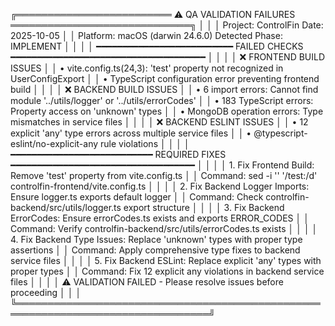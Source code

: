 ╔═════════════════════════ ⚠️ QA VALIDATION FAILURES ═════════════════════════════╗
│                                                                                 │
│ Project: ControlFin                    Date: 2025-10-05                         │
│ Platform: macOS (darwin 24.6.0)       Detected Phase: IMPLEMENT                │
│                                                                                 │
│ ━━━━━━━━━━━━━━━━━━━━━━━━━━ FAILED CHECKS ━━━━━━━━━━━━━━━━━━━━━━━━━━━━━━━━━━━━━ │
│                                                                                 │
│ ❌ FRONTEND BUILD ISSUES                                                        │
│    • vite.config.ts(24,3): 'test' property not recognized in UserConfigExport  │
│    • TypeScript configuration error preventing frontend build                  │
│                                                                                 │
│ ❌ BACKEND BUILD ISSUES                                                         │
│    • 6 import errors: Cannot find module '../utils/logger' or '../utils/errorCodes' │
│    • 183 TypeScript errors: Property access on 'unknown' types                 │
│    • MongoDB operation errors: Type mismatches in service files                │
│                                                                                 │
│ ❌ BACKEND ESLINT ISSUES                                                        │
│    • 12 explicit 'any' type errors across multiple service files              │
│    • @typescript-eslint/no-explicit-any rule violations                       │
│                                                                                 │
│ ━━━━━━━━━━━━━━━━━━━━━━━━━━━ REQUIRED FIXES ━━━━━━━━━━━━━━━━━━━━━━━━━━━━━━━━━━━ │
│                                                                                 │
│ 1. Fix Frontend Build: Remove 'test' property from vite.config.ts             │
│    Command: sed -i '' '/test:/d' controlfin-frontend/vite.config.ts            │
│                                                                                 │
│ 2. Fix Backend Logger Imports: Ensure logger.ts exports default logger         │
│    Command: Check controlfin-backend/src/utils/logger.ts export structure       │
│                                                                                 │
│ 3. Fix Backend ErrorCodes: Ensure errorCodes.ts exists and exports ERROR_CODES │
│    Command: Verify controlfin-backend/src/utils/errorCodes.ts exists           │
│                                                                                 │
│ 4. Fix Backend Type Issues: Replace 'unknown' types with proper type assertions │
│    Command: Apply comprehensive type fixes to backend service files            │
│                                                                                 │
│ 5. Fix Backend ESLint: Replace explicit 'any' types with proper types         │
│    Command: Fix 12 explicit any violations in backend service files            │
│                                                                                 │
│ ⚠️ VALIDATION FAILED - Please resolve issues before proceeding                  │
│                                                                                 │
╚═════════════════════════════════════════════════════════════════════════════════╝
